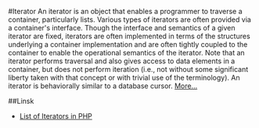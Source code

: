 #Iterator
An iterator is an object that enables a programmer to traverse a container, particularly lists.
Various types of iterators are often provided via a container's interface.
Though the interface and semantics of a given iterator are fixed,
iterators are often implemented in terms of the structures underlying a container implementation and are often tightly
coupled to the container to enable the operational semantics of the iterator.
Note that an iterator performs traversal and also gives access to data elements in a container, but does not perform iteration
(i.e., not without some significant liberty taken with that concept or with trivial use of the terminology).
An iterator is behaviorally similar to a database cursor. [More…](http://en.wikipedia.org/wiki/Iterator)

##Linsk
* [List of Iterators in PHP](http://php.net/manual/en/spl.iterators.php)